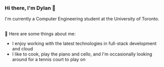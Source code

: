 ### Hi there, I'm Dylan 👋

I'm currently a Computer Engineering student at the University of Toronto.
<br>
<br>

💬 Here are some things about me:
- I enjoy working with the latest technologies in full-stack development and cloud
- I like to cook, play the piano and cello, and I'm occasionally looking around for a tennis court to play on
<br>
<!--
**dylncheng/dylncheng** is a ✨ _special_ ✨ repository because its `README.md` (this file) appears on your GitHub profile.

Here are some ideas to get you started:

- 🔭 I’m currently working on ...
- 🌱 I’m currently learning ...
- 👯 I’m looking to collaborate on ...
- 🤔 I’m looking for help with ...
- 💬 Ask me about ...
- 📫 How to reach me: ...
- 😄 Pronouns: ...
- ⚡ Fun fact: ...

